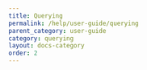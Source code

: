 ```yaml
---
title: Querying
permalink: /help/user-guide/querying
parent_category: user-guide
category: querying
layout: docs-category
order: 2
---
```

